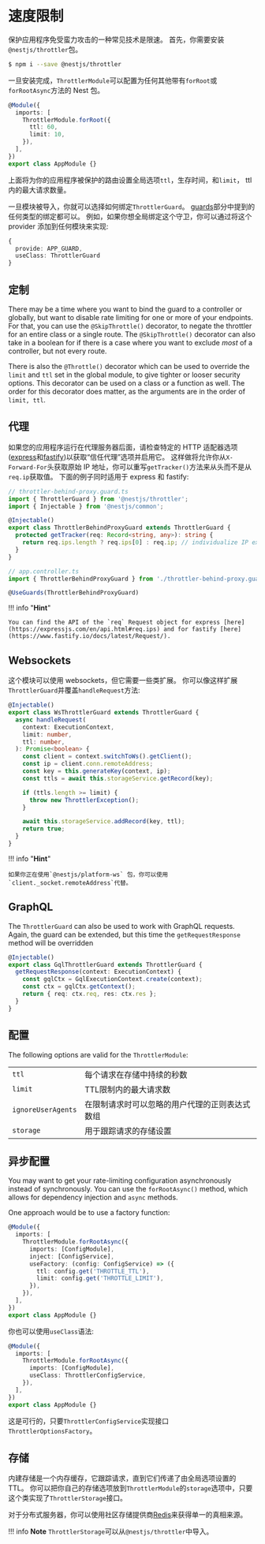 # 速度限制

保护应用程序免受蛮力攻击的一种常见技术是限速。
首先，你需要安装`@nestjs/throttler`包。

```bash
$ npm i --save @nestjs/throttler
```

一旦安装完成，`ThrottlerModule`可以配置为任何其他带有`forRoot`或`forRootAsync`方法的 Nest 包。

```typescript
@Module({
  imports: [
    ThrottlerModule.forRoot({
      ttl: 60,
      limit: 10,
    }),
  ],
})
export class AppModule {}
```

上面将为你的应用程序被保护的路由设置全局选项`ttl`，生存时间，和`limit`， ttl 内的最大请求数量。

一旦模块被导入，你就可以选择如何绑定`ThrottlerGuard`。
[guards](https://docs.nestjs.com/guards)部分中提到的任何类型的绑定都可以。
例如，如果你想全局绑定这个守卫，你可以通过将这个 provider 添加到任何模块来实现:

```typescript
{
  provide: APP_GUARD,
  useClass: ThrottlerGuard
}
```

## 定制

There may be a time where you want to bind the guard to a controller or globally, but want to disable rate limiting for one or more of your endpoints.
For that, you can use the `@SkipThrottle()` decorator, to negate the throttler for an entire class or a single route.
The `@SkipThrottle()` decorator can also take in a boolean for if there is a case where you want to exclude _most_ of a controller, but not every route.

There is also the `@Throttle()` decorator which can be used to override the `limit` and `ttl` set in the global module, to give tighter or looser security options.
This decorator can be used on a class or a function as well.
The order for this decorator does matter, as the arguments are in the order of `limit, ttl`.

## 代理

如果您的应用程序运行在代理服务器后面，请检查特定的 HTTP 适配器选项([express](http://expressjs.com/en/guide/behind-proxies.html)和[fastify](https://www.fastify.io/docs/latest/Server/#trustproxy))以获取“信任代理”选项并启用它。
这样做将允许你从`X-Forward-For`头获取原始 IP 地址，你可以重写`getTracker()`方法来从头而不是从`req.ip`获取值。
下面的例子同时适用于 express 和 fastify:

```ts
// throttler-behind-proxy.guard.ts
import { ThrottlerGuard } from '@nestjs/throttler';
import { Injectable } from '@nestjs/common';

@Injectable()
export class ThrottlerBehindProxyGuard extends ThrottlerGuard {
  protected getTracker(req: Record<string, any>): string {
    return req.ips.length ? req.ips[0] : req.ip; // individualize IP extraction to meet your own needs
  }
}

// app.controller.ts
import { ThrottlerBehindProxyGuard } from './throttler-behind-proxy.guard';

@UseGuards(ThrottlerBehindProxyGuard)
```

!!! info "**Hint**"

    You can find the API of the `req` Request object for express [here](https://expressjs.com/en/api.html#req.ips) and for fastify [here](https://www.fastify.io/docs/latest/Request/).

## Websockets

这个模块可以使用 websockets，但它需要一些类扩展。
你可以像这样扩展`ThrottlerGuard`并覆盖`handleRequest`方法:

```typescript
@Injectable()
export class WsThrottlerGuard extends ThrottlerGuard {
  async handleRequest(
    context: ExecutionContext,
    limit: number,
    ttl: number,
  ): Promise<boolean> {
    const client = context.switchToWs().getClient();
    const ip = client.conn.remoteAddress;
    const key = this.generateKey(context, ip);
    const ttls = await this.storageService.getRecord(key);

    if (ttls.length >= limit) {
      throw new ThrottlerException();
    }

    await this.storageService.addRecord(key, ttl);
    return true;
  }
}
```

!!! info "**Hint**"

    如果你正在使用`@nestjs/platform-ws` 包，你可以使用`client._socket.remoteAddress`代替。

## GraphQL

The `ThrottlerGuard` can also be used to work with GraphQL requests.
Again, the guard can be extended, but this time the `getRequestResponse` method will be overridden

```typescript
@Injectable()
export class GqlThrottlerGuard extends ThrottlerGuard {
  getRequestResponse(context: ExecutionContext) {
    const gqlCtx = GqlExecutionContext.create(context);
    const ctx = gqlCtx.getContext();
    return { req: ctx.req, res: ctx.res };
  }
}
```

## 配置

The following options are valid for the `ThrottlerModule`:

<table>
  <tr>
    <td><code>ttl</code></td>
    <td>每个请求在存储中持续的秒数</td>
  </tr>
  <tr>
    <td><code>limit</code></td>
    <td>TTL限制内的最大请求数</td>
  </tr>
  <tr>
    <td><code>ignoreUserAgents</code></td>
    <td>在限制请求时可以忽略的用户代理的正则表达式数组</td>
  </tr>
  <tr>
    <td><code>storage</code></td>
    <td>用于跟踪请求的存储设置</td>
  </tr>
</table>

## 异步配置

You may want to get your rate-limiting configuration asynchronously instead of synchronously.
You can use the `forRootAsync()` method, which allows for dependency injection and `async` methods.

One approach would be to use a factory function:

```typescript
@Module({
  imports: [
    ThrottlerModule.forRootAsync({
      imports: [ConfigModule],
      inject: [ConfigService],
      useFactory: (config: ConfigService) => ({
        ttl: config.get('THROTTLE_TTL'),
        limit: config.get('THROTTLE_LIMIT'),
      }),
    }),
  ],
})
export class AppModule {}
```

你也可以使用`useClass`语法:

```typescript
@Module({
  imports: [
    ThrottlerModule.forRootAsync({
      imports: [ConfigModule],
      useClass: ThrottlerConfigService,
    }),
  ],
})
export class AppModule {}
```

这是可行的，只要`ThrottlerConfigService`实现接口`ThrottlerOptionsFactory`。

## 存储

内建存储是一个内存缓存，它跟踪请求，直到它们传递了由全局选项设置的 TTL。
你可以把你自己的存储选项放到`ThrottlerModule`的`storage`选项中，只要这个类实现了`ThrottlerStorage`接口。

对于分布式服务器，你可以使用社区存储提供商[Redis](https://github.com/kkoomen/nestjs-throttler-storage-redis)来获得单一的真相来源。

!!! info **Note** `ThrottlerStorage`可以从`@nestjs/throttler`中导入。
